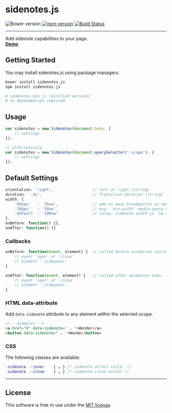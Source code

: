 # sidenotes.js
![Bower version](https://img.shields.io/bower/v/sidenotes.js.svg?style=flat)
[![npm version](https://img.shields.io/npm/v/sidenotes.js.svg?style=flat)](https://www.npmjs.com/package/sidenotes.js)
[![Build Status](https://travis-ci.org/bcorreia/sidenotes.js.svg?branch=master)](https://travis-ci.org/bcorreia/sidenotes.js)

---
Add sidenote capabilities to your page.<br />
[**Demo**](http://bcorreia.com/projects/sidenotes.js/src/demo.html)

## Getting Started
You may install sidenotes.js using package managers.<br />
```bash
bower install sidenotes.js
npm install sidenotes.js

# sidenotes.min.js (minified version)
# no dependencies required
```

## Usage
```javascript
var sidenotes = new Sidenotes(document.body, {
    // settings
});

// alternatively
var sidenotes = new Sidenotes(document.querySelector('.scope'), {
    // settings
});
```

## Default Settings
```javascript
orientation: 'right',                 // left or right (string)
duration: '.5s',                      // transition duration (string)
width: {
    '992px'   : '35vw',               // add as many breakpoints as needed
    '768px'   : '50vw',               // key: `min-width` media-query value
    'default' : '100vw'               // value: sidenote width in `vw or px`
},
onBefore: function() {},
onAfter: function() {}
```

### Callbacks
```javascript
onBefore: function(event, element) {  // called before animation starts
    // event 'open' or 'close'
    // element '.sidepanel'
}

onAfter: function(event, element) {   // called after animation ends
    // event 'open' or 'close'
    // element '.sidepanel'
}
```

### HTML data-attribute
Add `data-sidenote` attribute to any element within the selected scope.
```html
<!-- examples -->
<a href="#" data-sidenote=" … ">Wonder</a>
<button data-sidenote=" … ">Wonde</button>
```

### CSS
The following classes are available:
```css
.sidenote .-inner    { … } /* sidenote direct child  */
.sidenote .-close    { … } /* sidenote close button */
```
---

## License
This software is free to use under the [MIT license](https://github.com/bcorreia/sidenotes.js/blob/master/license.md).
